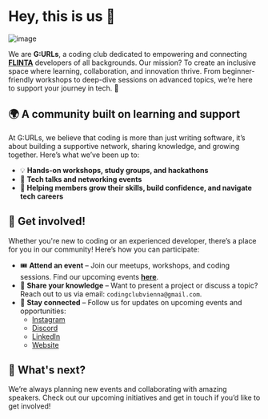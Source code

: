# Hey, this is us 🤗  

![image](https://github.com/user-attachments/assets/bfcb4a18-ba01-41a2-9762-20ee35bdeec9)


We are **G:URLs**, a coding club dedicated to empowering and connecting **[FLINTA](https://en.wikipedia.org/wiki/FLINTA*)** developers of all backgrounds. Our mission? To create an inclusive space where learning, collaboration, and innovation thrive. From beginner-friendly workshops to deep-dive sessions on advanced topics, we’re here to support your journey in tech. 🚀  

## 🌍 A community built on learning and support  
At G:URLs, we believe that coding is more than just writing software, it’s about building a supportive network, sharing knowledge, and growing together. Here’s what we’ve been up to:  

- 💡 **Hands-on workshops, study groups, and hackathons**  
- 📢 **Tech talks and networking events**  
- 🌱 **Helping members grow their skills, build confidence, and navigate tech careers**

## 🔧 Get involved!  
Whether you're new to coding or an experienced developer, there’s a place for you in our community! Here’s how you can participate:  

- 🎟 **Attend an event** – Join our meetups, workshops, and coding sessions. Find our upcoming events **[here](https://lu.ma/gurlscodingclub)**.  
- 🎤 **Share your knowledge** – Want to present a project or discuss a topic? Reach out to us via email: `codingclubvienna@gmail.com`.  
- 📢 **Stay connected** – Follow us for updates on upcoming events and opportunities:  
  - [Instagram](https://www.instagram.com/gurlscodingclubvienna/)  
  - [Discord](https://discord.gg/MNe4vxCJ)  
  - [LinkedIn](https://www.linkedin.com/company/gurls-coding-club)
  - [Website](https://codingclubvienna.wixsite.com/g-url-s-coding-club) 

## 💜 What's next?  
We’re always planning new events and collaborating with amazing speakers. Check out our upcoming initiatives and get in touch if you’d like to get involved!  
